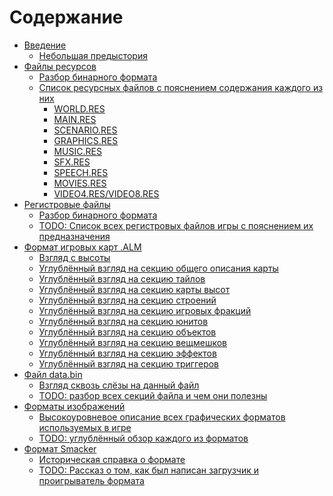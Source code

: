 # Содержание

- [Введение](./intro.md)
  * [Небольшая предыстория]()
- [Файлы ресурсов](./res_file.md)
  * [Разбор бинарного формата]()
  * [Список ресурсных файлов с пояснением содержания каждого из них]()
    - [WORLD.RES]()
    - [MAIN.RES]()
    - [SCENARIO.RES]()
    - [GRAPHICS.RES]()
    - [MUSIC.RES]()
    - [SFX.RES]()
    - [SPEECH.RES]()
    - [MOVIES.RES]()
    - [VIDEO4.RES/VIDEO8.RES]()
- [Регистровые файлы](.reg_file.md)
  * [Разбор бинарного формата]()
  * [TODO: Список всех регистровых файлов игры с пояснением их предназначения]()
- [Формат игровых карт .ALM](.alm_file.md)
  * [Взгляд с высоты]()
  * [Углублённый взгляд на секцию общего описания карты]()
  * [Углублённый взгляд на секцию тайлов]()
  * [Углублённый взгляд на секцию карты высот]()
  * [Углублённый взгляд на секцию строений]()
  * [Углублённый взгляд на секцию игровых фракций]()
  * [Углублённый взгляд на секцию юнитов]()
  * [Углублённый взгляд на секцию объектов]()
  * [Углублённый взгляд на секцию вещмешков]()
  * [Углублённый взгляд на секцию эффектов]()
  * [Углублённый взгляд на секцию триггеров]()
- [Файл data.bin](.data_bin.md)
  * [Взгляд сквозь слёзы на данный файл]()
  * [TODO: разбор всех секций файла и чем они полезны]()
- [Форматы изображений](.image_formats.md)
  * [Высокоуровневое описание всех графических форматов используемых в игре]()
  * [TODO: углублённый обзор каждого из форматов]()
- [Формат Smacker](.smacker.md)
  * [Историческая справка о формате]()
  * [TODO: Рассказ о том, как был написан загрузчик и проигрыватель формата]()
